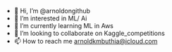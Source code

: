 - 👋 Hi, I’m @arnoldongithub
- 👀 I’m interested in ML/ Ai
- 🌱 I’m currently learning ML in Aws
- 💞️ I’m looking to collaborate on Kaggle_competitions
- 📫 How to reach me arnoldkmbuthia@icloud.com

<!---
arnoldongithub/arnoldongithub is a ✨ special ✨ repository because its `README.md` (this file) appears on your GitHub profile.
You can click the Preview link to take a look at your changes.
--->
